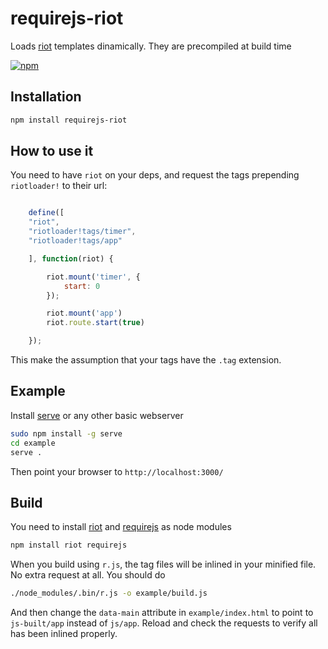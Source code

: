 # requirejs-riot
Loads [riot](http://riotjs.com/) templates dinamically. They are precompiled at build time

[![npm](https://img.shields.io/npm/dm/requirejs-riot.svg)](https://www.npmjs.com/package/requirejs-riot)

## Installation

```sh
npm install requirejs-riot
```

## How to use it

You need to have `riot` on your deps, and request the tags prepending `riotloader!` to their url:

```js

	define([
    "riot",
    "riotloader!tags/timer",
    "riotloader!tags/app"

	], function(riot) {

	    riot.mount('timer', {
	        start: 0
	    });

	    riot.mount('app')
	    riot.route.start(true)

	});

```

This make the assumption that your tags have the `.tag` extension. 


## Example

Install [serve](https://www.npmjs.com/package/serve) or any other basic webserver

```sh
sudo npm install -g serve
cd example
serve .
```

Then point your browser to `http://localhost:3000/`

## Build

You need to install [riot](http://riotjs.com/)  and [requirejs](https://www.npmjs.com/package/requirejs) as node modules

```sh
npm install riot requirejs
```

When you build using `r.js`, the tag files will be inlined in your minified file. No extra request at all. You should do

```sh
./node_modules/.bin/r.js -o example/build.js
```

And then change the `data-main` attribute in `example/index.html` to point to `js-built/app` instead of `js/app`. Reload
and check the requests to verify all has been inlined properly.

